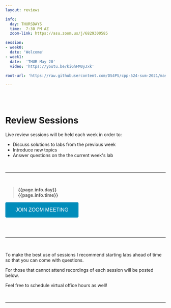 ```yaml
---
layout: reviews

info:
  day: THURSDAYS
  time:  7:30 PM AZ
  zoom-link: https://asu.zoom.us/j/6829300585

session: 
- week0:
  date: 'Welcome'
- week1:
  date:  'THUR May 20'  
  video: 'https://youtu.be/kiGhFM0yJxk'

root-url: 'https://raw.githubusercontent.com/DS4PS/cpp-524-sum-2021/master/review-sessions/'

---
```





<br><br>

# Review Sessions 

Live review sessions will be held each week in order to: 

* Discuss solutions to labs from the previous week 
* Introduce new topics 
* Answer questions on the the current week's lab 


<br> 
<hr>
<br>


> **{{page.info.day}}**    
> **{{page.info.time}}** 

<a href='{{page.info.zoom-link}}' target=""> <button class="zoom">JOIN ZOOM MEETING</button></a>

<br>




<br> 
<hr>
<br>


To make the best use of sessions I recommend starting labs ahead of time so that you can come with questions. 

For those that cannot attend recordings of each session will be posted below. 

Feel free to schedule virtual office hours as well!  




<br> 
<hr>
<br>
<br>





<style>
.zoom {
  background-color: #008CBA; 
  border: none;
  color: white;
  padding: 15px 32px;
  text-align: center;
  text-decoration: none;
  display: inline-block;
  font-size: 16px;
  border-radius: 4px;
}
</style>


